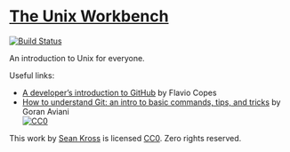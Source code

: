# [The Unix Workbench](http://seankross.com/the-unix-workbench/)

[![Build Status](https://travis-ci.org/seankross/the-unix-workbench.svg?branch=master)](https://travis-ci.org/seankross/the-unix-workbench)

An introduction to Unix for everyone.

Useful links:
- [A developer’s introduction to GitHub](https://www.freecodecamp.org/news/a-developers-introduction-to-github-1034fa55c0db/) by Flavio Copes  
- [How to understand Git: an intro to basic commands, tips, and tricks](https://www.freecodecamp.org/news/understanding-git-basics-commands-tips-tricks/) by Goran Aviani   
[![CC0](https://licensebuttons.net/p/zero/1.0/88x31.png)](https://creativecommons.org/publicdomain/zero/1.0/)

This work by [Sean Kross](http://seankross.com) is licensed
[CC0](https://creativecommons.org/publicdomain/zero/1.0/). Zero rights reserved.
